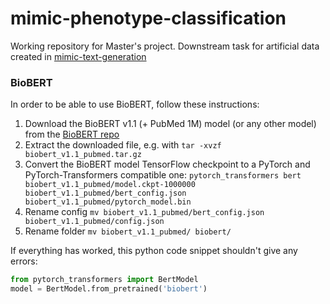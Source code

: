 # mimic-phenotype-classification

Working repository for Master's project. Downstream task for artificial data created in [mimic-text-generation](https://github.com/amin-nejad/mimic-text-generation)

### BioBERT

In order to be able to use BioBERT, follow these instructions:

1. Download the BioBERT v1.1 (+ PubMed 1M) model (or any other model) from the [BioBERT repo](https://github.com/naver/biobert-pretrained)
2. Extract the downloaded file, e.g. with `tar -xvzf biobert_v1.1_pubmed.tar.gz`
3. Convert the BioBERT model TensorFlow checkpoint to a PyTorch and PyTorch-Transformers compatible one: `pytorch_transformers bert biobert_v1.1_pubmed/model.ckpt-1000000 biobert_v1.1_pubmed/bert_config.json biobert_v1.1_pubmed/pytorch_model.bin`
4. Rename config `mv biobert_v1.1_pubmed/bert_config.json biobert_v1.1_pubmed/config.json`
5. Rename folder `mv biobert_v1.1_pubmed/ biobert/`

If everything has worked, this python code snippet shouldn't give any errors:

```python
from pytorch_transformers import BertModel
model = BertModel.from_pretrained('biobert')
```
